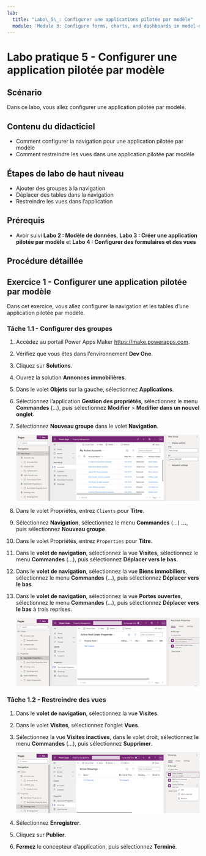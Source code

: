 ```yaml
---
lab:
  title: "Labo\_5\_: Configurer une applications pilotée par modèle"
  module: 'Module 3: Configure forms, charts, and dashboards in model-driven apps'
---
```


# Labo pratique 5 - Configurer une application pilotée par modèle

## Scénario

Dans ce labo, vous allez configurer une application pilotée par modèle.

## Contenu du didacticiel

- Comment configurer la navigation pour une application pilotée par modèle
- Comment restreindre les vues dans une application pilotée par modèle

## Étapes de labo de haut niveau

- Ajouter des groupes à la navigation
- Déplacer des tables dans la navigation
- Restreindre les vues dans l’application
  
## Prérequis

- Avoir suivi **Labo 2 : Modèle de données**, **Labo 3 : Créer une application pilotée par modèle** et **Labo 4 : Configurer des formulaires et des vues**

## Procédure détaillée

## Exercice 1 - Configurer une application pilotée par modèle

Dans cet exercice, vous allez configurer la navigation et les tables d’une application pilotée par modèle.

### Tâche 1.1 - Configurer des groupes

1. Accédez au portail Power Apps Maker <https://make.powerapps.com>.

1. Vérifiez que vous êtes dans l’environnement **Dev One**.

1. Cliquez sur **Solutions**.

1. Ouvrez la solution **Annonces immobilières**.

1. Dans le volet **Objets** sur la gauche, sélectionnez **Applications**.

1. Sélectionnez l’application **Gestion des propriétés**, sélectionnez le menu **Commandes** (...), puis sélectionnez **Modifier** > **Modifier dans un nouvel onglet**.

1. Sélectionnez **Nouveau groupe** dans le volet **Navigation**.

    ![Capture d’écran d’un groupe d’applications pilotées par modèle.](../media/mda-group.png)

1. Dans le volet Propriétés, entrez `Clients` pour **Titre**.

1. Sélectionnez **Navigation**, sélectionnez le menu **Commandes** (...) **...**, puis sélectionnez **Nouveau groupe**.

1. Dans le volet Propriétés, entrez `Properties` pour **Titre**.

1. Dans le **volet de navigation**, sélectionnez la vue **Visites**, sélectionnez le menu **Commandes** (...), puis sélectionnez **Déplacer vers le bas**.

1. Dans le **volet de navigation**, sélectionnez la vue **Biens immobiliers**, sélectionnez le menu **Commandes** (...), puis sélectionnez **Déplacer vers le bas**.

1. Dans le **volet de navigation**, sélectionnez la vue **Portes ouvertes**, sélectionnez le menu **Commandes** (...), puis sélectionnez **Déplacer vers le bas** à trois reprises.

    ![Capture d’écran du concepteur d’application pilotée par modèle avec illustration de la navigation.](../media/mda-navigation.png)


### Tâche 1.2 - Restreindre des vues

1. Dans le **volet de navigation**, sélectionnez la vue **Visites**.

1. Dans le volet **Visites**, sélectionnez l’onglet **Vues**.

1. Sélectionnez la vue **Visites inactives**, dans le volet droit, sélectionnez le menu **Commandes** (...), puis sélectionnez **Supprimer**.

    ![Capture d’écran de la suppression d’une vue dans le concepteur d’application pilotée par modèle.](../media/mda-remove-view.png)

1. Sélectionnez **Enregistrer**.

1. Cliquez sur **Publier**.

1. **Fermez** le concepteur d’application, puis sélectionnez **Terminé**.

